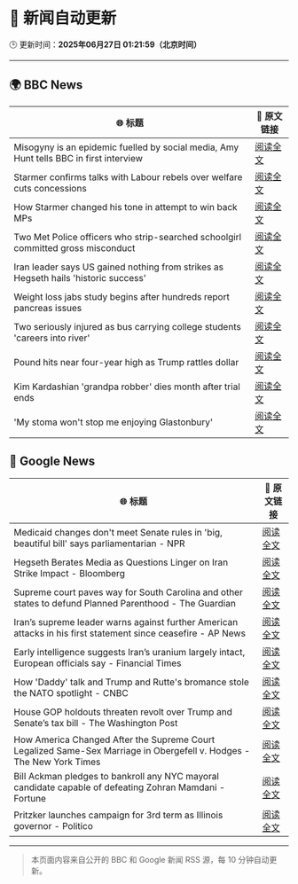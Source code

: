 # 🧠 新闻自动更新

🕒 更新时间：**2025年06月27日 01:21:59（北京时间）**

---

## 🌍 BBC News

| 🌐 标题 | 🔗 原文链接 |
|--------|-------------|
| Misogyny is an epidemic fuelled by social media, Amy Hunt tells BBC in first interview | [阅读全文](https://www.bbc.com/news/articles/c8d64z4rl5ro) |
| Starmer confirms talks with Labour rebels over welfare cuts concessions | [阅读全文](https://www.bbc.com/news/articles/c8731w0d8yvo) |
| How Starmer changed his tone in attempt to win back MPs | [阅读全文](https://www.bbc.com/news/articles/cwyxgrpvjxro) |
| Two Met Police officers who strip-searched schoolgirl committed gross misconduct | [阅读全文](https://www.bbc.com/news/articles/ce8zyjdj067o) |
| Iran leader says US gained nothing from strikes as Hegseth hails 'historic success' | [阅读全文](https://www.bbc.com/news/articles/cdjxy039ln8o) |
| Weight loss jabs study begins after hundreds report pancreas issues | [阅读全文](https://www.bbc.com/news/articles/c4ged0r1n3wo) |
| Two seriously injured as bus carrying college students 'careers into river' | [阅读全文](https://www.bbc.com/news/articles/cedgl45wqy4o) |
| Pound hits near four-year high as Trump rattles dollar | [阅读全文](https://www.bbc.com/news/articles/cjrlyve8dq8o) |
| Kim Kardashian 'grandpa robber' dies month after trial ends | [阅读全文](https://www.bbc.com/news/articles/cy0wdr75kwdo) |
| 'My stoma won't stop me enjoying Glastonbury' | [阅读全文](https://www.bbc.com/news/articles/cly2nepg88ro) |

## 📰 Google News

| 🌐 标题 | 🔗 原文链接 |
|--------|-------------|
| Medicaid changes don't meet Senate rules in 'big, beautiful bill' says parliamentarian - NPR | [阅读全文](https://news.google.com/rss/articles/CBMivwFBVV95cUxOX2xzakViRVNqeWliMGNxdDFKbW5JVXlQSU5XZ2toX19fWnJOc2R5Uk9rWktnbXhxZ0tjdHNsOEF4bkkwSllGMmR0M0lFWHRUVUZDY01DZENqaVl2MU42UU5FVFd1N05ZTzE1YVJFb29KVUpBY05FRlRZckNteHBYclk0WU1rMDItY3MwNllqMGpuN0t6X21RQlhjUVVieENZaHdxNF9TS1pPdEFvVDRpT01PcExXXzA5bjlFRDdpOA?oc=5) |
| Hegseth Berates Media as Questions Linger on Iran Strike Impact - Bloomberg | [阅读全文](https://news.google.com/rss/articles/CBMitAFBVV95cUxQMXhJdUlzR3h0bHdYX1pfUXRCQVJxQVNDMmttdlpueWZteml4TG1yQU1QZjFhQU1HTzFtZlJhYXFodU9qOVprSk9JWGZ4b1c1Ny1QMGd5ODNJOGxzTWpIWEtyN2tWX0FsZnZiWURMT0JrdWtmZDhpaHJOeDVCVHZpbkFvR0FZeDJtRzZvM0VsLUtLZ2NPbHhaZjB3RnJRa05aZHVBYlAydjJMem5LSzl0eHlNY0w?oc=5) |
| Supreme court paves way for South Carolina and other states to defund Planned Parenthood - The Guardian | [阅读全文](https://news.google.com/rss/articles/CBMikwFBVV95cUxQcTZwZmMwQm5WUTB3b0xrbXFVanktUEUxclBIaWV6RjIybUJSSlBkMkNLcWx2OGRadWZvWVhQZDZneUpIWGdPdTJyeWFpVkQyMlBnUFdUTUlWczNDM0d1S3hnd1RpRkh3VU1FbW1wem41ZmNESERIelI5cEc2SW9yQmkwSUlTb29TcUMxR2FaVDdrR1E?oc=5) |
| Iran’s supreme leader warns against further American attacks in his first statement since ceasefire - AP News | [阅读全文](https://news.google.com/rss/articles/CBMimgFBVV95cUxPazNFcFM2QTNmQzZtcmszWmVla0lha1E1UjM5LVBVY0FwMDJSSnRGM09pQk9LRTd2Tk4wX0RmV1k5aFJuRUJ5eHhJSlM0VVNNZkRob2Y2R1E1UGJ4MDBFVHd2TFViYk91M1NGallEWjR6R1dNUkxMR2ZqZjhxRk1xYzZvVnB1Yl9XbzlFZVRiMkNXUWk2S180b1Bn?oc=5) |
| Early intelligence suggests Iran’s uranium largely intact, European officials say - Financial Times | [阅读全文](https://news.google.com/rss/articles/CBMicEFVX3lxTE45X3RwT0psN1NMYjR3Y19aUlVmSnFPRmRCN2xyT0NWdmF5VThvMm12LWNPa2lDcFA2SzJTZGlSUUxrV0c0SXMtUkk0S1Y2WndQWTdscHlQVmkwZkxvVmlXSkV0Uzc5aTM3NFhnVTZTVTA?oc=5) |
| How 'Daddy' talk and Trump and Rutte's bromance stole the NATO spotlight - CNBC | [阅读全文](https://news.google.com/rss/articles/CBMiowFBVV95cUxQWXJ4WnhySDZwWWtpUU9oM3hEU0steEYyNDVNcjUwa09pOXFZWTY3SnB3RDlTY0pSellIeWJvc00yOXhzN1VtaDJWSi1HUFdjV01SOW1rZk9EUlBYNE5FRUhoNFRGQTRHRHdUM1hPaUxPWWY2NkJFZTM5M2hkMWxlWGFQN3JUVFRFV3RFUWFDVXhuNk1wLUxCZXFpMHplaWJHNU000gGoAUFVX3lxTE1PazRrWlFYYTlGZkFmTmZXWGxYLXZ2YXFOM0RzVnM3S2tvMnVkS3M0U25iZE05SnhWT3FJeUJJa3pQUTlHb3ZCQUt1OGJBVTlKUHNPVWxVLVJaWk1rbFctdXlnVXZhSURNQkNvd0h0dE1NV0NjYkxiNnRUbUQzRnEtQ2lFV055MEVubWVCNzFLVW1ockpBQTZ0blYxSmpoaUl2WHBxVkJYNA?oc=5) |
| House GOP holdouts threaten revolt over Trump and Senate’s tax bill - The Washington Post | [阅读全文](https://news.google.com/rss/articles/CBMijwFBVV95cUxOeTZuVENoTlF2eFJQeDBSRy1KODhOazlDUF93VFMwVDZtWjRsY1lzSm1UdlBncVF2ZUNZN3NRWWFyZUY2NmNOTkMxQUd1aWdVSHVweUFOc1llWnV0cm55WkJmczB0UFMyaWhVY3dPN05WWHZ4b0d3R01tTWVCUXZfMU9FR01oUTRPQk1BTVZyYw?oc=5) |
| How America Changed After the Supreme Court Legalized Same-Sex Marriage in Obergefell v. Hodges - The New York Times | [阅读全文](https://news.google.com/rss/articles/CBMimgFBVV95cUxPTDU4VjhWbEtyRG42UFlTUktrXzM1bHNBdUhHeXhRaU5CZjU1c3BHXzNWSVlDR3oxZk92VjJzbjFjbDNFUG96RExTUlU3dlJhS1hBeWk4QjBiYnZwWUs0akhGUV9IZEpXQjZpUjVIanZOYlBTRWc5WHJpOG5jLVM3TDdQYkxxRzZxb09jUkZfdDVTVTNlNVRwYjRR?oc=5) |
| Bill Ackman pledges to bankroll any NYC mayoral candidate capable of defeating Zohran Mamdani - Fortune | [阅读全文](https://news.google.com/rss/articles/CBMinAFBVV95cUxNblE3bFBPcGdaUWxRRTZnYnpsMTdTeWFEVGMyS1BPWlE5cUYwdnpuTDFmLWwxSExfRWR4bnpwN3ZTRjFiRTUyeTFTS0ZpLXBUbnpQU1NIa2JmaW1EdUxJR3ZQUXFMdHRMS3FxTTlGREpLQ0REY0NDNVNLb1Nxa3RsQUppM1lZWnBKb0g3YnNXckJxQ3NfZndKQlpVSmc?oc=5) |
| Pritzker launches campaign for 3rd term as Illinois governor - Politico | [阅读全文](https://news.google.com/rss/articles/CBMimgFBVV95cUxPS0JnR044UTE1N0Fxd1Rrb09GTTB5U3N4YXMtS0tRcExUSEZNZm4xa2FJT1JYTHRSM3RFRTlJby1oMnRrbk94MGZmZHBDa2djSXozb1E1cnQ5YjFuTGp5cVB3Yk5nVzZpZ3FHMzY0TlVqMXRUY0V2Nm5vbERSLXlrOTVWOG5LTWVSSnVTZXQ0ZWVab0lIOXVBVzhn?oc=5) |

---
> 本页面内容来自公开的 BBC 和 Google 新闻 RSS 源，每 10 分钟自动更新。